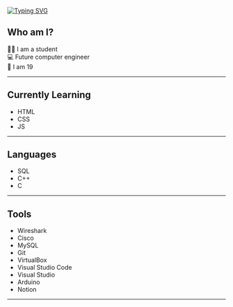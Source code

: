 [![Typing SVG](https://readme-typing-svg.demolab.com?font=&weight=800&size=30&pause=1000&color=F7F7F7&center=true&vCenter=true&width=1000&lines=-+Welcome+to+my+profil+!+-;-+I+am+Yanis+-)](https://git.io/typing-svg)


## Who am I?

👨‍🎓 I am a student  
💻 Future computer engineer  
🎂 I am 19 

---

## Currently Learning

- HTML
- CSS
- JS

---

## Languages

- SQL  
- C++
- C 

---

## Tools

- Wireshark 
- Cisco  
- MySQL  
- Git  
- VirtualBox 
- Visual Studio Code  
- Visual Studio
- Arduino
- Notion

---



